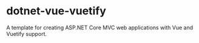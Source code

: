 # dotnet-vue-vuetify
A template for creating ASP.NET Core MVC web applications with Vue and Vuetify support.
